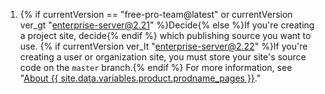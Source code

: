 1. {% if currentVersion == "free-pro-team@latest" or currentVersion ver_gt "enterprise-server@2.21" %}Decide{% else %}If you're creating a project site, decide{% endif %} which publishing source you want to use. {% if currentVersion ver_lt "enterprise-server@2.22" %}If you're creating a user or organization site, you must store your site's source code on the `master` branch.{% endif %} For more information, see "[About {{ site.data.variables.product.prodname_pages }}](/articles/about-github-pages#publishing-sources-for-github-pages-sites)."
